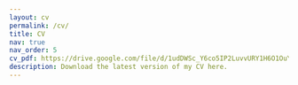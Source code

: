 ```yaml
---
layout: cv
permalink: /cv/
title: CV
nav: true
nav_order: 5
cv_pdf: https://drive.google.com/file/d/1udDWSc_Y6co5IP2LuvvURY1H6O1OuYR4/view?usp=share_link # you can also use external links here
description: Download the latest version of my CV here.
---
```

